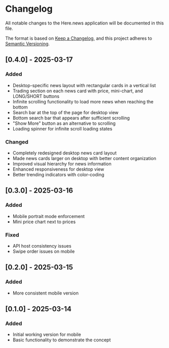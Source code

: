 # Changelog

All notable changes to the Here.news application will be documented in this file.

The format is based on [Keep a Changelog](https://keepachangelog.com/en/1.0.0/),
and this project adheres to [Semantic Versioning](https://semver.org/spec/v2.0.0.html).

## [0.4.0] - 2025-03-17

### Added
- Desktop-specific news layout with rectangular cards in a vertical list
- Trading section on each news card with price, mini-chart, and LONG/SHORT buttons
- Infinite scrolling functionality to load more news when reaching the bottom
- Search bar at the top of the page for desktop view
- Bottom search bar that appears after sufficient scrolling
- "Show More" button as an alternative to scrolling
- Loading spinner for infinite scroll loading states

### Changed
- Completely redesigned desktop news card layout
- Made news cards larger on desktop with better content organization
- Improved visual hierarchy for news information
- Enhanced responsiveness for desktop view
- Better trending indicators with color-coding

## [0.3.0] - 2025-03-16

### Added
- Mobile portrait mode enforcement
- Mini price chart next to prices

### Fixed
- API host consistency issues
- Swipe order issues on mobile

## [0.2.0] - 2025-03-15

### Added
- More consistent mobile version

## [0.1.0] - 2025-03-14

### Added
- Initial working version for mobile
- Basic functionality to demonstrate the concept